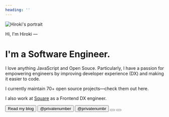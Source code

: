 ```yaml
---
heading: ''
---
```


<WiggleAnimation class="ml-auto w-40 h-40 sm:w-45 sm:h-45 mt-3 sm:mt-6 -mb-5 sm:-mb-12 mr-2">
	<img
		alt="Hiroki's portrait"
		src="/profile-square.png"
		class="rounded-md shadow-sm shadow-gray-900/70"
	>
</WiggleAnimation>

<span class="text-xl font-medium">Hi, I'm Hiroki —</span>
<h1>I'm a Software Engineer.</h1>

I love anything JavaScript and Open Souce. Particularly, I have a passion for empowering engineers by improving developer experience (DX) and making it easier to code.

I currently maintain 70+ open source projects—check them out <router-link to="/projects">here</router-link>.

I also work at [Square](https://squareup.com/) as a Frontend DX engineer.

<div class="m-t-8 sm:m-t-14 flex flex-wrap gap-2 sm:gap-4">

<Button href="/posts" title="Link to my blog posts" class="w-full sm:w-auto">
	Read my blog
	<icon-mdi-head-heart class="m-l-1" />
</Button>

<Button href="https://github.com/privatenumber" type="secondary" title="Link to my GitHub profile" class="flex-1 sm:flex-none">
	<icon-mdi-github class="m-r-1" /> @privatenumber
</Button>

<Button href="https://twitter.com/privatenumbr" type="secondary" title="Link to my Twitter profile" class="flex-1 sm:flex-none">
	<icon-mdi-twitter class="m-r-1" /> @privatenumbr
</Button>

<Button href="https://www.instagram.com/private.number_" type="secondary" title="Link to my Instagram profile" class="flex-1 sm:flex-none">
	<icon-mdi-instagram class="m-r-1" />
</Button>

<Button href="https://www.reddit.com/user/privatenumbr" type="secondary" title="Link to my Reddit profile" class="flex-1 sm:flex-none">
	<icon-mdi-reddit class="m-r-1" />
</Button>

</div>
